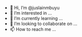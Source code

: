 - 👋 Hi, I’m @juslainmbuyu
- 👀 I’m interested in ...
- 🌱 I’m currently learning ...
- 💞️ I’m looking to collaborate on ...
- 📫 How to reach me ...

<!---
juslainmbuyu/juslainmbuyu is a ✨ special ✨ repository because its `README.md` (this file) appears on your GitHub profile.
You can click the Preview link to take a look at your changes.
--->
